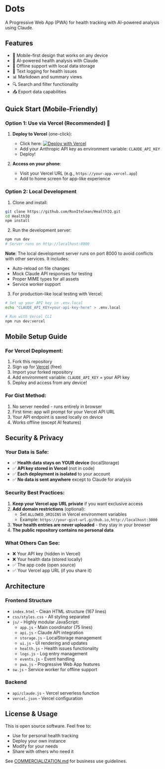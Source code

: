 # Dots

A Progressive Web App (PWA) for health tracking with AI-powered analysis using Claude.

## Features

- 📱 Mobile-first design that works on any device
- 🤖 AI-powered health analysis with Claude
- 💾 Offline support with local data storage
- 📝 Text logging for health issues
- 📊 Markdown and summary views
- 🔍 Search and filter functionality
- 📤 Export data capabilities

## Quick Start (Mobile-Friendly)

### Option 1: Use via Vercel (Recommended) 🚀

1. **Deploy to Vercel** (one-click):
   - Click here: [![Deploy with Vercel](https://vercel.com/button)](https://vercel.com/new/clone?repository-url=https://github.com/RonItelman/HealthIQ)
   - Add your Anthropic API key as environment variable: `CLAUDE_API_KEY`
   - Deploy!

2. **Access on your phone**:
   - Visit your Vercel URL (e.g., `https://your-app.vercel.app`)
   - Add to home screen for app-like experience

### Option 2: Local Development

1. Clone and install:
```bash
git clone https://github.com/RonItelman/HealthIQ.git
cd HealthIQ
npm install
```

2. Run the development server:
```bash
npm run dev
# Server runs on http://localhost:8000
```

**Note**: The local development server runs on port 8000 to avoid conflicts with other services. It includes:
- Auto-reload on file changes
- Mock Claude API responses for testing
- Proper MIME types for all assets
- Service worker support

3. For production-like local testing with Vercel:
```bash
# Set up your API key in .env.local
echo "CLAUDE_API_KEY=your-api-key-here" > .env.local

# Run with Vercel CLI
npm run dev:vercel
```

## Mobile Setup Guide

### For Vercel Deployment:
1. Fork this repository
2. Sign up for [Vercel](https://vercel.com) (free)
3. Import your forked repository
4. Add environment variable: `CLAUDE_API_KEY` = your API key
5. Deploy and access from any device!

### For Gist Method:
1. No server needed - runs entirely in browser
2. First time: app will prompt for your Vercel API URL
3. Your API endpoint is saved locally on device
4. Works offline (except AI features)

## Security & Privacy

### Your Data is Safe:
- ✅ **Health data stays on YOUR device** (localStorage)
- ✅ **API key stored in Vercel** (not in code)
- ✅ **Each deployment is isolated** to your account
- ✅ **No data is sent anywhere** except to Claude for analysis

### Security Best Practices:
1. **Keep your Vercel app URL private** if you want exclusive access
2. **Add domain restrictions** (optional):
   - Set `ALLOWED_ORIGINS` in Vercel environment variables
   - Example: `https://your-gist-url.github.io,http://localhost:3000`
3. **Your health entries are never uploaded** - they stay in your browser
4. **The public repository contains no personal data**

### What Others Can See:
- ❌ Your API key (hidden in Vercel)
- ❌ Your health data (stored locally)  
- ✅ The app code (open source)
- ✅ Your Vercel app URL (if you share it)

## Architecture

### Frontend Structure
- `index.html` - Clean HTML structure (167 lines)
- `css/styles.css` - All styling separated
- `js/` - Highly modular JavaScript:
  - `app.js` - Main coordinator (75 lines)
  - `api.js` - Claude API integration
  - `storage.js` - LocalStorage management
  - `ui.js` - UI rendering and updates
  - `health.js` - Health issues functionality
  - `logs.js` - Log entry management
  - `events.js` - Event handling
  - `pwa.js` - Progressive Web App features
- `sw.js` - Service worker for offline support

### Backend
- `api/claude.js` - Vercel serverless function
- `vercel.json` - Vercel configuration

## License & Usage

This is open source software. Feel free to:
- Use for personal health tracking
- Deploy your own instance
- Modify for your needs
- Share with others who need it

See [COMMERCIALIZATION.md](COMMERCIALIZATION.md) for business use guidelines.